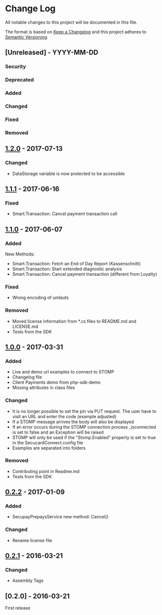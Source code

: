 # Change Log
All notable changes to this project will be documented in this file.

The format is based on [Keep a Changelog](http://keepachangelog.com/)
and this project adheres to [Semantic Versioning](http://semver.org/).

## [Unreleased] - YYYY-MM-DD

### Security

### Deprecated

### Added

### Changed

### Fixed

### Removed

## [1.2.0] - 2017-07-13

### Changed
- DataStorage variable is now protected to be accessible



## [1.1.1] - 2017-06-16

### Fixed
- Smart.Transaction: Cancel payment transaction call



## [1.1.0] - 2017-06-07

### Added
New Methods:
- Smart.Transaction: Fetch an End of Day Report (Kassenschnitt)
- Smart.Transaction: Start extended diagnostic analysis
- Smart.Transaction: Cancel payment transaction (different from Loyalty)

### Fixed
- Wrong encoding of umlauts

### Removed
- Moved license information from *.cs files to README.md and LICENSE.md
- Tests from the SDK



## [1.0.0] - 2017-03-31

### Added
- Live and demo url examples to connect to STOMP
- Changelog file
- Client Payments demo from php-sdk-demo
- Missing attributes in class files

### Changed
- It is no longer possible to set the pin via PUT request. The user have to visit an URL and enter the code (example adjusted)
- If a STOMP message arrives the body will also be displayed
- If an error occurs during the STOMP connection process _isconnected is set to false and an Exception will be raised
- STOMP will only be used if the "Stomp.Enabled" property is set to true in the SecucardConnect.config file
- Examples are separated into folders

### Removed
- Contributing point in Readme.md
- Tests from the SDK



## [0.2.2] - 2017-01-09

### Added
- SecupayPrepaysService new method: Cancel()

### Changed
- Rename license file



## [0.2.1] - 2016-03-21

### Changed
- Assembly Tags



## [0.2.0] - 2016-03-21
First release



[0.2.1]: https://github.com/secucard/secucard-connect-net-sdk/compare/0.2.0...0.2.1
[0.2.2]: https://github.com/secucard/secucard-connect-net-sdk/compare/0.2.1...0.2.2
[1.0.0]: https://github.com/secucard/secucard-connect-net-sdk/compare/0.2.2...1.0.0
[1.1.0]: https://github.com/secucard/secucard-connect-net-sdk/compare/1.0.0...1.1.0
[1.1.1]: https://github.com/secucard/secucard-connect-net-sdk/compare/1.1.0...1.1.1
[1.2.0]: https://github.com/secucard/secucard-connect-net-sdk/compare/1.1.1...1.2.0
